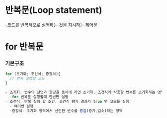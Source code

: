# 반복문(Loop statement)

-코드를 반복적으로 실행하는 것을 지시하는 제어문

# for 반복문

### 기본구조

```javascript
for (초기화; 조건식; 증강식){
  // 반복 실행할 코드
}

- 초기화: 변수의 선언과 할당을 동시에 하면 초기화, 조건식에 사용할 변수를 초기화하는 영역
  -for 반복문 실행할때 한번만 실행
- 조건식: 반복 실행 할 조건, 조건식 평가 결과가 true 면 코드를 실행
  - 여러번 실행
  -증강식: 초기화 영역에서 선언한 변수를 증감(증가,감소)하는 영역













